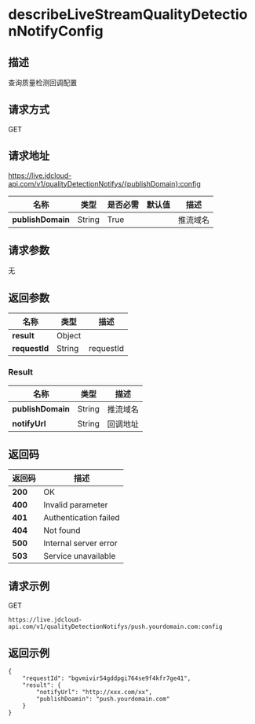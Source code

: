 # describeLiveStreamQualityDetectionNotifyConfig


## 描述
查询质量检测回调配置


## 请求方式
GET

## 请求地址
https://live.jdcloud-api.com/v1/qualityDetectionNotifys/{publishDomain}:config

|名称|类型|是否必需|默认值|描述|
|---|---|---|---|---|
|**publishDomain**|String|True| |推流域名|

## 请求参数
无


## 返回参数
|名称|类型|描述|
|---|---|---|
|**result**|Object| |
|**requestId**|String|requestId|

### <a name="Result">Result</a>
|名称|类型|描述|
|---|---|---|
|**publishDomain**|String|推流域名|
|**notifyUrl**|String|回调地址|

## 返回码
|返回码|描述|
|---|---|
|**200**|OK|
|**400**|Invalid parameter|
|**401**|Authentication failed|
|**404**|Not found|
|**500**|Internal server error|
|**503**|Service unavailable|

## 请求示例
GET
```
https://live.jdcloud-api.com/v1/qualityDetectionNotifys/push.yourdomain.com:config

```

## 返回示例
```
{
    "requestId": "bgvmivir54gddpgi764se9f4kfr7ge41", 
    "result": {
        "notifyUrl": "http://xxx.com/xx", 
        "publishDoamin": "push.yourdomain.com"
    }
}
```
